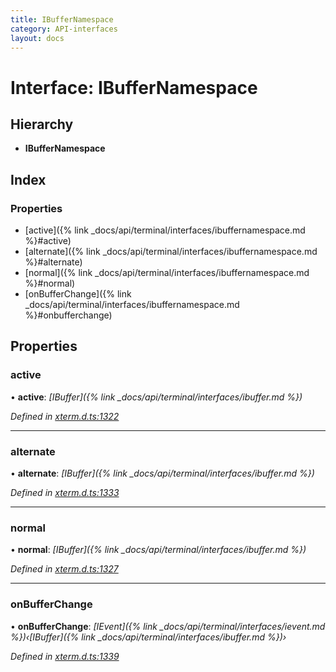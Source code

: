 ```yaml
---
title: IBufferNamespace
category: API-interfaces
layout: docs
---
```



# Interface: IBufferNamespace

## Hierarchy

* **IBufferNamespace**

## Index

### Properties

* [active]({% link _docs/api/terminal/interfaces/ibuffernamespace.md %}#active)
* [alternate]({% link _docs/api/terminal/interfaces/ibuffernamespace.md %}#alternate)
* [normal]({% link _docs/api/terminal/interfaces/ibuffernamespace.md %}#normal)
* [onBufferChange]({% link _docs/api/terminal/interfaces/ibuffernamespace.md %}#onbufferchange)

## Properties

###  active

• **active**: *[IBuffer]({% link _docs/api/terminal/interfaces/ibuffer.md %})*

*Defined in [xterm.d.ts:1322](https://github.com/xtermjs/xterm.js/blob/5.0.0/typings/xterm.d.ts#L1322)*

___

###  alternate

• **alternate**: *[IBuffer]({% link _docs/api/terminal/interfaces/ibuffer.md %})*

*Defined in [xterm.d.ts:1333](https://github.com/xtermjs/xterm.js/blob/5.0.0/typings/xterm.d.ts#L1333)*

___

###  normal

• **normal**: *[IBuffer]({% link _docs/api/terminal/interfaces/ibuffer.md %})*

*Defined in [xterm.d.ts:1327](https://github.com/xtermjs/xterm.js/blob/5.0.0/typings/xterm.d.ts#L1327)*

___

###  onBufferChange

• **onBufferChange**: *[IEvent]({% link _docs/api/terminal/interfaces/ievent.md %})‹[IBuffer]({% link _docs/api/terminal/interfaces/ibuffer.md %})›*

*Defined in [xterm.d.ts:1339](https://github.com/xtermjs/xterm.js/blob/5.0.0/typings/xterm.d.ts#L1339)*
